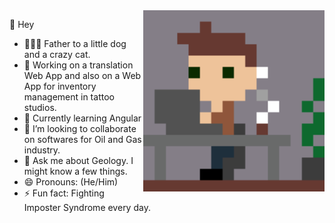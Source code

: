 <!-- ![](https://github.com/SkiereszDiego/SkiereszDiego/blob/main/firstpixelart.gif) -->

 <img src="https://github.com/SkiereszDiego/SkiereszDiego/blob/main/firstpixelart.gif"  height="290px" align="right" />
 

👋 Hey
- 👨‍👩‍👦 Father to a little dog and a crazy cat.
- 🔭 Working on a translation Web App and also on a Web App for inventory management in tattoo studios.
- 🌱 Currently learning Angular
- 👯 I’m looking to collaborate on softwares for Oil and Gas industry.                   
- 💬 Ask me about Geology. I might know a few things.
- 😄 Pronouns: (He/Him)
- ⚡ Fun fact: Fighting Imposter Syndrome every day.
